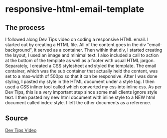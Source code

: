 <h1>responsive-html-email-template</h1>

<h2>The process</h2>
<p>I followed along Dev Tips video on coding a responsive HTML email. I started out by creating a HTML file. All of the content goes in the div "email-background", it served as a container. Then within that div, I started creating the layout, I used an image and minimal text. I also included a call to action at the bottom of the template as well as a footer with usual HTML jargon. Separately, I created a CSS stylesheet and styled the template. The email container, which was the sub container that actually held the content, was set to a max-width of 500px so that it can be responsive. After I was done styling, I pasted my style in the HTML document under a style tag. I then used a CSS inliner tool called <a href="http://templates.mailchimp.com/resources/inline-css/>MailChimp"></a> which converted my css into inline css. As per Dev Tips, this is a very important step since some mail clients ignore style text. I then pasted my new html document with inline style to a NEW html document called index-style. I left the other documents as a reference. <p>


<h2>Source</h2>
<a href="https://www.youtube.com/watch?v=XnWIperMy08">Dev Tips Video</a>
